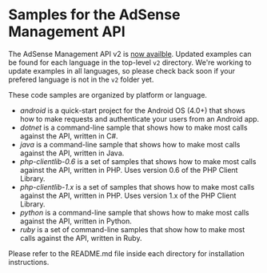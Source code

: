 Samples for the AdSense Management API
===========================
The AdSense Management API v2 is
[now availble](https://ads-developers.googleblog.com/2021/04/announcing-v2-of-adsense-management-api.html).
Updated examples can be found for each language in the top-level `v2`
directory. We're working to update examples in all languages, so please check
back soon if your prefered language is not in the `v2` folder yet.

These code samples are organized by platform or language.

* *android* is a quick-start project for the Android OS (4.0+) that shows how to make requests and authenticate your users from an Android app.
* *dotnet* is a command-line sample that shows how to make most calls against the API, written in C#.
* *java* is a command-line sample that shows how to make most calls against the API, written in Java.
* *php-clientlib-0.6* is a set of samples that shows how to make most calls against the API, written in PHP. Uses version 0.6 of the PHP Client Library.
* *php-clientlib-1.x* is a set of samples that shows how to make most calls against the API, written in PHP. Uses version 1.x of the PHP Client Library.
* *python* is a command-line sample that shows how to make most calls against the API, written in Python.
* *ruby* is a set of command-line samples that show how to make most calls against the API, written in Ruby.


Please refer to the README.md file inside each directory for installation instructions.
